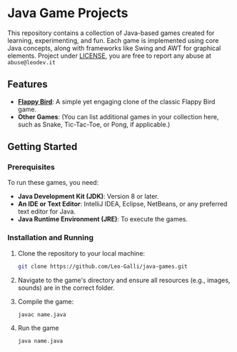 # Java Game Projects

This repository contains a collection of Java-based games created for learning, experimenting, and fun. Each game is implemented using core Java concepts, along with frameworks like Swing and AWT for graphical elements.
Project under [LICENSE](https://github.com/Leo-Galli/java-games/blob/main/LICENSE), you are free to report any abuse at ```abuse@leodev.it```

## Features
- **[Flappy Bird](https://github.com/Leo-Galli/java-games/tree/main/Flappy%20Bird)**: A simple yet engaging clone of the classic Flappy Bird game.
- **Other Games**: (You can list additional games in your collection here, such as Snake, Tic-Tac-Toe, or Pong, if applicable.)

## Getting Started

### Prerequisites
To run these games, you need:
- **Java Development Kit (JDK)**: Version 8 or later.
- **An IDE or Text Editor**: IntelliJ IDEA, Eclipse, NetBeans, or any preferred text editor for Java.
- **Java Runtime Environment (JRE)**: To execute the games.

### Installation and Running
1. Clone the repository to your local machine:
   ```bash
   git clone https://github.com/Leo-Galli/java-games.git

2. Navigate to the game's directory and ensure all resources (e.g., images, sounds) are in the correct folder.

3. Compile the game:

   ```bash
   javac name.java

4. Run the game
   ```bash
   java name.java